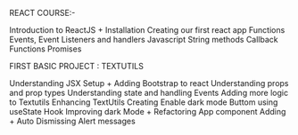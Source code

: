 REACT COURSE:-

Introduction to ReactJS + Installation
Creating our first react app
Functions
Events, Event Listeners and handlers
Javascript String methods
Callback Functions
Promises

FIRST BASIC PROJECT : TEXTUTILS

Understanding JSX
Setup + Adding Bootstrap to react
Understanding props and prop types
Understanding state and handling Events
Adding more logic to Textutils
Enhancing TextUtils
Creating Enable dark mode Buttom using useState Hook
Improving dark Mode + Refactoring App component
Adding + Auto Dismissing Alert messages





